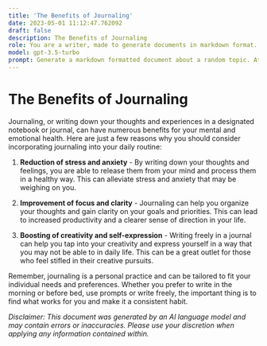 ```yaml
---
title: 'The Benefits of Journaling'
date: 2023-05-01 11:12:47.762092
draft: false
description: The Benefits of Journaling
role: You are a writer, made to generate documents in markdown format. It is very important that all of the documents you generate are in valid markdown format.
model: gpt-3.5-turbo
prompt: Generate a markdown formatted document about a random topic. At the bottom, include a disclaimer explaining that the document was generated by you. The first line of the document should be the title. Make sure that the entire document is in proper markdown format, using a mix of various tags to make the document visually appealing.
---
```


# The Benefits of Journaling

Journaling, or writing down your thoughts and experiences in a designated notebook or journal, can have numerous benefits for your mental and emotional health. Here are just a few reasons why you should consider incorporating journaling into your daily routine:

1. **Reduction of stress and anxiety** - By writing down your thoughts and feelings, you are able to release them from your mind and process them in a healthy way. This can alleviate stress and anxiety that may be weighing on you.

2. **Improvement of focus and clarity** - Journaling can help you organize your thoughts and gain clarity on your goals and priorities. This can lead to increased productivity and a clearer sense of direction in your life.

3. **Boosting of creativity and self-expression** - Writing freely in a journal can help you tap into your creativity and express yourself in a way that you may not be able to in daily life. This can be a great outlet for those who feel stifled in their creative pursuits.

Remember, journaling is a personal practice and can be tailored to fit your individual needs and preferences. Whether you prefer to write in the morning or before bed, use prompts or write freely, the important thing is to find what works for you and make it a consistent habit.

*Disclaimer: This document was generated by an AI language model and may contain errors or inaccuracies. Please use your discretion when applying any information contained within.*